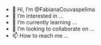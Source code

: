 - 👋 Hi, I’m @FabianaCouvaspelima
- 👀 I’m interested in ...
- 🌱 I’m currently learning ...
- 💞️ I’m looking to collaborate on ...
- 📫 How to reach me ...

<!---
FabianaCouvaspelima/FabianaCouvaspelima is a ✨ special ✨ repository because its `README.md` (this file) appears on your GitHub profile.
You can click the Preview link to take a look at your changes.
--->
